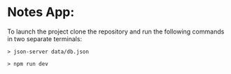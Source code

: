 # Notes App:

To launch the project clone the repository and run the following commands in two separate terminals:

```
> json-server data/db.json

> npm run dev
```
